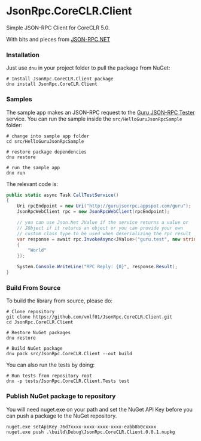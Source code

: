 # JsonRpc.CoreCLR.Client

Simple JSON-RPC Client for CoreCLR 5.0.

With bits and pieces from [JSON-RPC.NET](https://github.com/Astn/JSON-RPC.NET)

### Installation

Just use ```dnu``` in your project folder to pull the package from NuGet:

```Shell
# Install JsonRpc.CoreCLR.Client package
dnu install JsonRpc.CoreCLR.Client
```

### Samples

The sample app makes an JSON-RPC request to the [Guru JSON-RPC Tester](http://gurujsonrpc.appspot.com/) service.
You can run the sample inside the ```src/HelloGuruJsonRpcSample``` folder:

```Shell
# change into sample app folder
cd src/HelloGuruJsonRpcSample

# restore package dependencies
dnu restore

# run the sample app
dnx run
```

The relevant code is:

```cs
public static async Task CallTestService()
{
    Uri rpcEndpoint = new Uri("http://gurujsonrpc.appspot.com/guru");
    JsonRpcWebClient rpc = new JsonRpcWebClient(rpcEndpoint);

    // you can use Json.Net JValue if the service returns a value or
    // JObject if it returns an object or you can provide your own
    // custom class type to be used when deserializing the rpc result
    var response = await rpc.InvokeAsync<JValue>("guru.test", new string[]
    {
        "World"
    });

    System.Console.WriteLine("RPC Reply: {0}", response.Result);
}
```

### Build From Source

To build the library from source, please do:

```Shell
# Clone repository
git clone https://github.com/vmlf01/JsonRpc.CoreCLR.Client.git
cd JsonRpc.CoreCLR.Client

# Restore NuGet packages
dnu restore

# Build NuGet package
dnu pack src/JsonRpc.CoreCLR.Client --out build
```

You can also run the tests by doing:

```Shell
# Run tests from repository root
dnx -p tests/JsonRpc.CoreCLR.Client.Tests test
```

### Publish NuGet package to repository

You will need nuget.exe on your path and set the NuGet API Key before you can push a package to the NuGet repository.

```Shell
nuget.exe setApiKey 76d7xxxx-xxxx-xxxx-xxxx-eabb8b0cxxxx
nuget.exe push .\build\Debug\JsonRpc.CoreCLR.Client.0.0.1.nupkg
```
